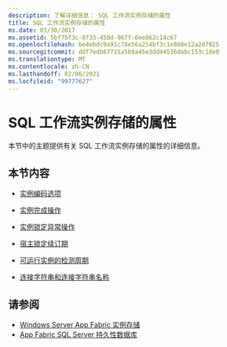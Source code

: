 ```yaml
---
description: 了解详细信息： SQL 工作流实例存储的属性
title: SQL 工作流实例存储的属性
ms.date: 03/30/2017
ms.assetid: 5bf75f3c-8f33-450d-967f-6ee862c14c67
ms.openlocfilehash: be4ebdc9a91c78e56a254bf3c1e868e12a2d7925
ms.sourcegitcommit: ddf7edb67715a5b9a45e3dd44536dabc153c1de0
ms.translationtype: MT
ms.contentlocale: zh-CN
ms.lasthandoff: 02/06/2021
ms.locfileid: "99777627"
---
```

# <a name="properties-of-sql-workflow-instance-store"></a>SQL 工作流实例存储的属性

本节中的主题提供有关 SQL 工作流实例存储的属性的详细信息。  
  
## <a name="in-this-section"></a>本节内容  
  
- [实例编码选项](instance-encoding-option.md)  
  
- [实例完成操作](instance-completion-action.md)  
  
- [实例锁定异常操作](instance-locked-exception-action.md)  
  
- [宿主锁定续订期](host-lock-renewal-period.md)  
  
- [可运行实例的检测周期](runnable-instances-detection-period.md)  
  
- [连接字符串和连接字符串名称](connection-string-and-connection-string-name.md)  
  
## <a name="see-also"></a>请参阅

- [Windows Server App Fabric 实例存储](/previous-versions/appfabric/ff383417(v=azure.10))
- [App Fabric SQL Server 持久性数据库](/previous-versions/appfabric/ee790819(v=azure.10))
